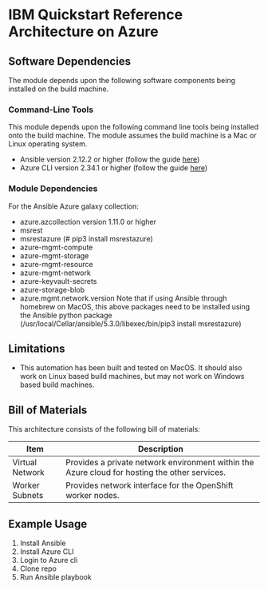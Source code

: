 # IBM Quickstart Reference Architecture on Azure

## Software Dependencies

The module depends upon the following software components being installed on the build machine.

### Command-Line Tools

This module depends upon the following command line tools being installed onto the build machine. The module assumes the build machine is a Mac or Linux operating system.

- Ansible version 2.12.2 or higher (follow the guide [here](https://docs.ansible.com/ansible/latest/installation_guide/intro_installation.html))
- Azure CLI version 2.34.1 or higher (follow the guide [here](https://docs.microsoft.com/en-us/cli/azure/install-azure-cli?view=azure-cli-latest))

### Module Dependencies

For the Ansible Azure galaxy collection:
- azure.azcollection version 1.11.0 or higher
- msrest
- msrestazure (# pip3 install msrestazure)
- azure-mgmt-compute
- azure-mgmt-storage
- azure-mgmt-resource
- azure-mgmt-network
- azure-keyvault-secrets
- azure-storage-blob
- azure.mgmt.network.version
Note that if using Ansible through homebrew on MacOS, this above packages need to be installed using the Ansible python package (/usr/local/Cellar/ansible/5.3.0/libexec/bin/pip3 install msrestazure)

## Limitations

- This automation has been built and tested on MacOS. It should also work on Linux based build machines, but may not work on Windows based build machines.

## Bill of Materials

This architecture consists of the following bill of materials:

| Item | Description |
|------------------ | ------------------------------------------------------------------------------- |
| Virtual Network | Provides a private network environment within the Azure cloud for hosting the other services.  |
| Worker Subnets | Provides network interface for the OpenShift worker nodes.  |

## Example Usage

1. Install Ansible 
1. Install Azure CLI
1. Login to Azure cli
1. Clone repo
1. Run Ansible playbook